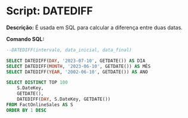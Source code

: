 # Script: DATEDIFF

**Descrição:** É usada em SQL para calcular a diferença entre duas datas.

**Comando SQL:**
```SQL
--DATEDIFF(intervalo, data_inicial, data_final)

SELECT DATEDIFF(DAY, '2023-07-10', GETDATE()) AS DIA
SELECT DATEDIFF(MONTH, '2023-06-10', GETDATE()) AS MÊS
SELECT DATEDIFF(YEAR, '2002-06-10', GETDATE()) AS ANO

SELECT DISTINCT TOP 100
	S.DateKey,
	GETDATE(),
	DATEDIFF(DAY, S.DateKey, GETDATE())
FROM FactOnlineSales AS S
ORDER BY 1 DESC
